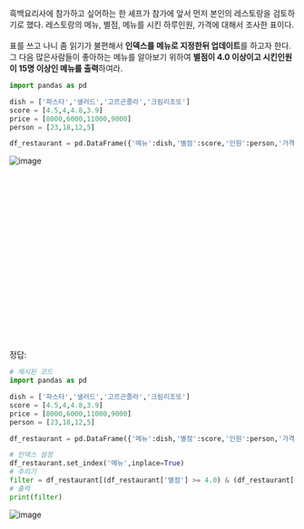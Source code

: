 흑백요리사에 참가하고 싶어하는 한 셰프가 참가에 앞서 먼저 본인의 레스토랑을 검토하기로 했다. 
레스토랑의 메뉴, 별점, 메뉴를 시킨 하루인원, 가격에 대해서 조사한 표이다.
<br><br> 표를 쓰고 나니 좀 읽기가 불편해서 **인덱스를 메뉴로 지정한뒤 업데이트**를 하고자 한다. 그 다음 많은사람들이 좋아하는 메뉴를 알아보기
위하여 **별점이 4.0 이상이고 시킨인원이 15명 이상인 메뉴를 출력**하여라.

```python
import pandas as pd

dish = ['파스타','샐러드','고르곤졸라','크림리조또']
score = [4.5,4,4.8,3.9]
price = [8000,6000,11000,9000]
person = [23,18,12,5]

df_restaurant = pd.DataFrame({'메뉴':dish,'별점':score,'인원':person,'가격':price})
```
![image](https://github.com/user-attachments/assets/0bc5fcb8-7fdf-4fc1-88da-af9fb4f10b59)
<br>
<br>
<br>
<br>
<br>
<br>
<br>
<br>
<br>
<br>
<br>
<br>
<br>
<br>
<br>
<br>
<br>
<br>
<br>
<br>
정답: <br>
```python
# 제시된 코드
import pandas as pd

dish = ['파스타','샐러드','고르곤졸라','크림리조또']
score = [4.5,4,4.8,3.9]
price = [8000,6000,11000,9000]
person = [23,18,12,5]

df_restaurant = pd.DataFrame({'메뉴':dish,'별점':score,'인원':person,'가격':price})

# 인덱스 설정
df_restaurant.set_index('메뉴',inplace=True)
# 추리기
filter = df_restaurant[(df_restaurant['별점'] >= 4.0) & (df_restaurant['인원'] >= 15)]
# 출력
print(filter)
```
![image](https://github.com/user-attachments/assets/3882856d-e37a-4ccb-be60-ee1528b42783)
